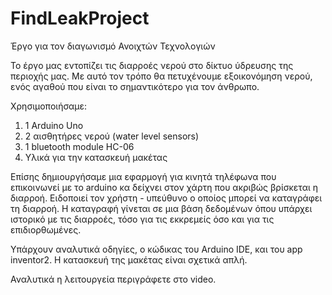 # FindLeakProject
Έργο για τον διαγωνισμό Ανοιχτών Τεχνολογιών

Το έργο μας εντοπίζει τις διαρροές νερού στο δίκτυο ύδρευσης της περιοχής μας.
Με αυτό τον τρόπο θα πετυχένουμε εξοικονόμηση νερού, ενός αγαθού που είναι το σημαντικότερο για τον άνθρωπο.

Χρησιμοποιήσαμε:

1) 1 Arduino Uno
2) 2 αισθητήρες νερού (water level sensors)
3) 1 bluetooth module HC-06
4) Υλικά για την κατασκευή μακέτας

Επίσης δημιουργήσαμε μια εφαρμογή για κινητά τηλέφωνα που επικοινωνεί με το arduino κα δείχνει στον χάρτη που ακριβώς βρίσκεται
η διαρροή. Ειδοποιεί τον χρήστη - υπεύθυνο ο οποίος μπορεί να καταγράφει τη διαρροή.
Η καταγραφή γίνεται σε μια βάση δεδομένων όπου υπάρχει ιστορικό με τις διαρροές, τόσο για τις εκκρεμείς όσο και για τις επιδιορθωμένες.

Υπάρχουν αναλυτικά οδηγίες, ο κώδικας του Arduino IDE, και του app inventor2.
Η κατασκευή της μακέτας είναι σχετικά απλή.

Αναλυτικά η λειτουργεία περιγράφετε στο video.
